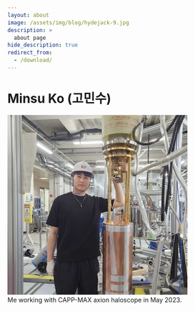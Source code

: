 ```yaml
---
layout: about
image: /assets/img/blog/hydejack-9.jpg
description: >
  about page
hide_description: true
redirect_from:
  - /download/
---
```


# Minsu Ko (고민수)

<!--author-->

<p align="left">
  <img src="/assets/img/me_MAX.jpg" style="width:80%; height:auto;"/>
  <br>
  Me working with CAPP-MAX axion haloscope in May 2023.
</p>
<div style="clear:both;"></div>
